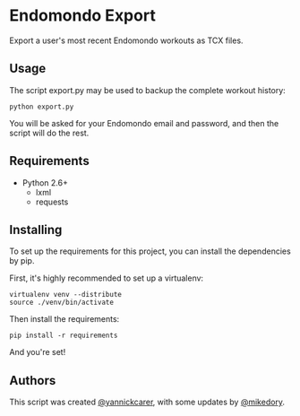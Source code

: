 Endomondo Export
================

Export a user's most recent Endomondo workouts as TCX files.


Usage
-----

The script export.py may be used to backup the complete workout history:

    python export.py

You will be asked for your Endomondo email and password, and then the script will do the rest.


Requirements
------------

- Python 2.6+
    - lxml
    - requests


Installing
----------

To set up the requirements for this project, you can install the dependencies by pip.  

First, it's highly recommended to set up a virtualenv:

    virtualenv venv --distribute
    source ./venv/bin/activate

Then install the requirements:

    pip install -r requirements

And you're set!


Authors
-------

This script was created [@yannickcarer](https://github.com/yannickcarer), with some updates by [@mikedory](https://github.com/mikedory).
